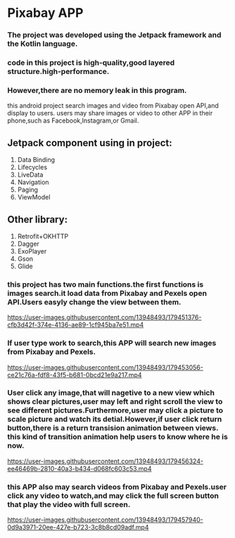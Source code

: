 # Pixabay APP
### The project was developed using the Jetpack framework and the Kotlin language.
### code in this project is high-quality,good layered structure.high-performance.
### However,there are no memory leak in this program.
this android project search images and video from Pixabay open API,and display to users.
users may share images or video to other APP in their phone,such as Facebook,Instagram,or Gmail.

## Jetpack component using in project:
1. Data Binding
2. Lifecycles
3. LiveData
4. Navigation
5. Paging
6. ViewModel

## Other library:
1. Retrofit+OKHTTP
2. Dagger
3. ExoPlayer
4. Gson
5. Glide

### this project has two main functions.the first functions is images search.it load data from Pixabay and Pexels open API.Users easyly change the view between them.
https://user-images.githubusercontent.com/13948493/179451376-cfb3d42f-374e-4136-ae89-1cf945ba7e51.mp4
### If user type work to search,this APP will search new images from Pixabay and Pexels.
https://user-images.githubusercontent.com/13948493/179453056-ce21c76a-fdf8-43f5-b681-0bcd21e9a217.mp4

### User click any image,that will nagetive to a new view which shows clear pictures,user may left and right scroll the view to see different pictures.Furthermore,user may click a picture to scale picture and watch its detial.However,if user click return button,there is a return transision animation between views. this kind of transition animation help users to know where he is now.
https://user-images.githubusercontent.com/13948493/179456324-ee46469b-2810-40a3-b434-d068fc603c53.mp4

### this APP also may search videos from Pixabay and Pexels.user click any video to watch,and may click the full screen button that play the video with full screen.
https://user-images.githubusercontent.com/13948493/179457940-0d9a3971-20ee-427e-b723-3c8b8cd09adf.mp4

